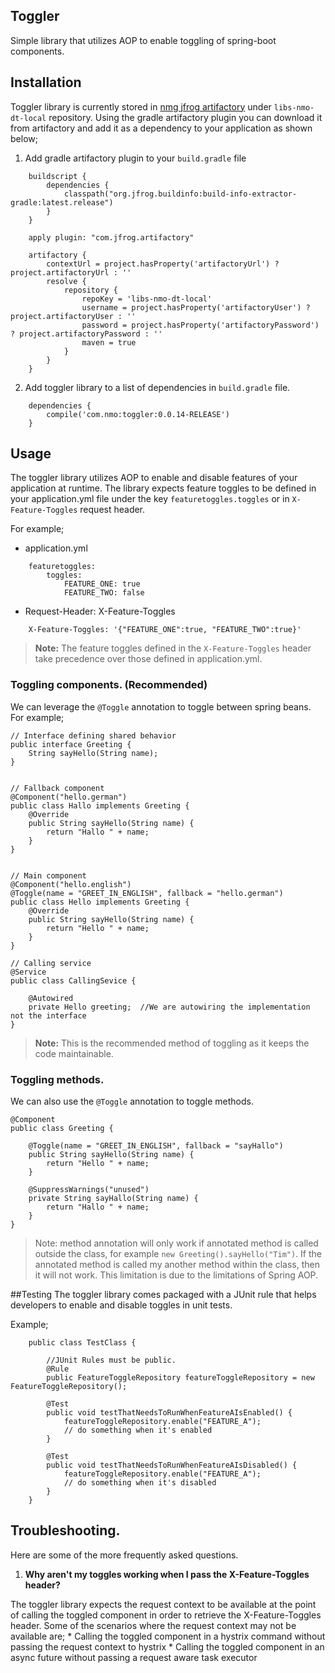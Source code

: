 ## Toggler
Simple library that utilizes AOP to enable toggling of spring-boot components.

## Installation
Toggler library is currently stored in [nmg jfrog artifactory](http://jfrog.mynmg.com) under `libs-nmo-dt-local` repository.
Using the gradle artifactory plugin you can download it from artifactory and add it as a dependency to your application as shown below;

1. Add gradle artifactory plugin to your `build.gradle` file
```
    buildscript {
    	dependencies {
    		classpath("org.jfrog.buildinfo:build-info-extractor-gradle:latest.release")
    	}
    }
    
    apply plugin: "com.jfrog.artifactory"
    
    artifactory {
    	contextUrl = project.hasProperty('artifactoryUrl') ? project.artifactoryUrl : ''
    	resolve {
    		repository {
    			repoKey = 'libs-nmo-dt-local'
    			username = project.hasProperty('artifactoryUser') ? project.artifactoryUser : ''
    			password = project.hasProperty('artifactoryPassword') ? project.artifactoryPassword : ''
    			maven = true
    		}
    	}
    }
```

2. Add toggler library to a list of dependencies in `build.gradle` file.
```
    dependencies {
        compile('com.nmo:toggler:0.0.14-RELEASE')
    }
```

## Usage
The toggler library utilizes AOP to enable and disable features of your application at runtime.
The library expects feature toggles to be defined in your application.yml file under the key `featuretoggles.toggles` 
or in `X-Feature-Toggles` request header.

For example;

- application.yml
```
    featuretoggles:
        toggles:
            FEATURE_ONE: true
            FEATURE_TWO: false
```
- Request-Header: X-Feature-Toggles
```
    X-Feature-Toggles: '{"FEATURE_ONE":true, "FEATURE_TWO":true}'
```
> **Note:** The feature toggles defined in the `X-Feature-Toggles` header take precedence over those defined in application.yml.

### Toggling components. (Recommended)
We can leverage the `@Toggle` annotation to toggle between spring beans. 
For example;

```
// Interface defining shared behavior
public interface Greeting {
    String sayHello(String name);
}


// Fallback component
@Component("hello.german")
public class Hallo implements Greeting {
    @Override
    public String sayHello(String name) {
        return "Hallo " + name;
    }
}


// Main component
@Component("hello.english")
@Toggle(name = "GREET_IN_ENGLISH", fallback = "hello.german")
public class Hello implements Greeting {
    @Override
    public String sayHello(String name) {
        return "Hello " + name;
    }
}

// Calling service
@Service
public class CallingSevice {
    
    @Autowired
    private Hello greeting;  //We are autowiring the implementation not the interface
}
```
> **Note:** This is the recommended method of toggling as it keeps the code maintainable. 
 
### Toggling methods.
We can also use the `@Toggle` annotation to toggle methods.
```
@Component
public class Greeting {

    @Toggle(name = "GREET_IN_ENGLISH", fallback = "sayHallo")
    public String sayHello(String name) {
        return "Hello " + name;
    }

    @SuppressWarnings("unused")
    private String sayHallo(String name) {
        return "Hallo " + name;
    }
}
```
> Note: method annotation will only work if annotated method is called outside the class, for example `new Greeting().sayHello("Tim")`. If the annotated method is called my another method within the class, then it will not work. This limitation is due to the limitations of Spring AOP.

##Testing
The toggler library comes packaged with a JUnit rule that helps developers to enable and disable toggles in unit tests.

Example;
``` 
    public class TestClass {
        
        //JUnit Rules must be public.
        @Rule
        public FeatureToggleRepository featureToggleRepository = new FeatureToggleRepository();
        
        @Test
        public void testThatNeedsToRunWhenFeatureAIsEnabled() {
            featureToggleRepository.enable("FEATURE_A");
            // do something when it's enabled
        }
        
        @Test
        public void testThatNeedsToRunWhenFeatureAIsDisabled() {
            featureToggleRepository.enable("FEATURE_A");
            // do something when it's disabled
        }
    }
```

## Troubleshooting.
Here are some of the more frequently asked questions.

1. **Why aren't my toggles working when I pass the X-Feature-Toggles header?**

The toggler library expects the request context to be available at the point of calling the toggled 
component in order to retrieve the X-Feature-Toggles header. Some of the scenarios where the request 
context may not be available are;
      * Calling the toggled component in a hystrix command without passing the request context to hystrix
      * Calling the toggled component in an async future without passing a request aware task executor





